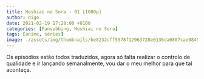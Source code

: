 ```yaml
---
title: Hoshiai no Sora - 01 [1080p]
author: digo
date: 2021-02-19 17:28:00 +0100
categories: [Fansubbing, Hoshiai no Sora]
tags: [anime, séries]
image: ./assets/img/thumbnails/be8232cff5578f12963728e0136da0807cae0849.jpeg
---
```


Os episódios estão todos traduzidos, agora só falta realizar o controlo de qualidade e ir lançando semanalmente, vou dar o meu melhor para que tal aconteça.